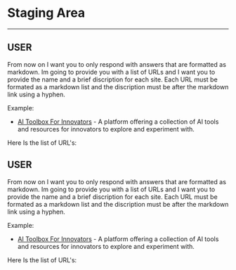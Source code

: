 # Staging Area

---

## USER

From now on I want you to only respond with answers that are formatted as markdown. Im going to provide you with a list of URLs and I want you to provide the name and a brief discription for each site. Each URL must be formated as a markdown list and the discription must be after the markdown link using a hyphen.

Example: 

- [AI Toolbox For Innovators](https://ai.boardofinnovation.com/) - A platform offering a collection of AI tools and resources for innovators to explore and experiment with.


Here Is the list of URL's: 

## USER
From now on I want you to only respond with answers that are formatted as markdown. Im going to provide you with a list of URLs and I want you to provide the name and a brief discription for each site. Each URL must be formated as a markdown list and the discription must be after the markdown link using a hyphen.

Example: 

- [AI Toolbox For Innovators](https://ai.boardofinnovation.com/) - A platform offering a collection of AI tools and resources for innovators to explore and experiment with.


Here Is the list of URL's: 

